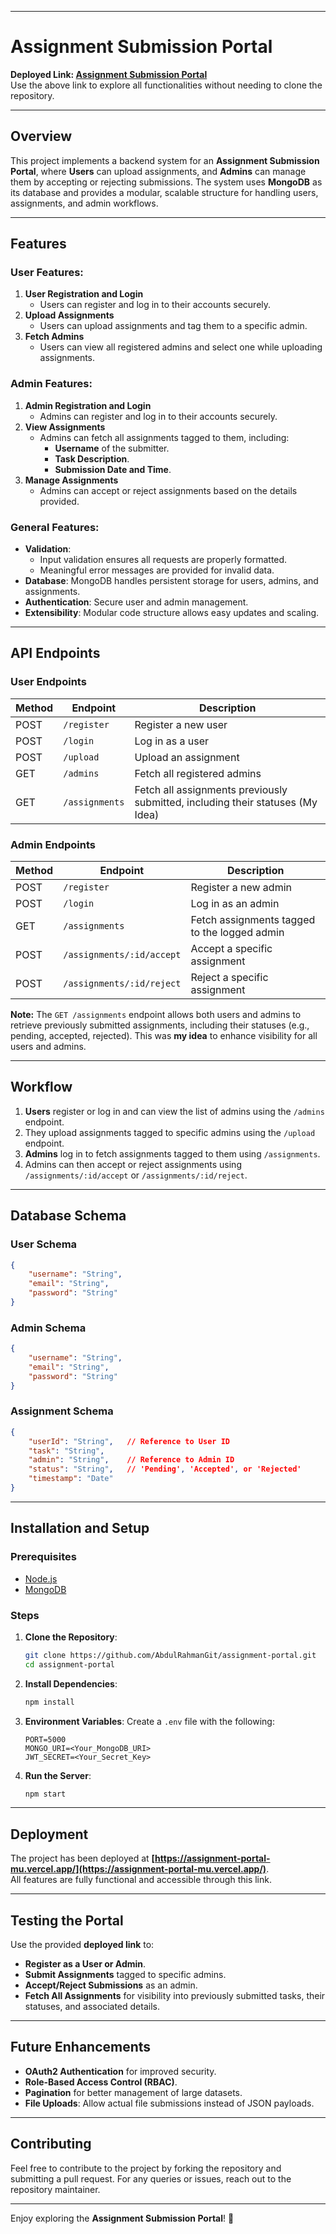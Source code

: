 

---

# Assignment Submission Portal

**Deployed Link: [Assignment Submission Portal](https://assignment-portal-mu.vercel.app/)**  
Use the above link to explore all functionalities without needing to clone the repository.  

---

## Overview

This project implements a backend system for an **Assignment Submission Portal**, where **Users** can upload assignments, and **Admins** can manage them by accepting or rejecting submissions. The system uses **MongoDB** as its database and provides a modular, scalable structure for handling users, assignments, and admin workflows.

---

## Features

### User Features:
1. **User Registration and Login**
   - Users can register and log in to their accounts securely.
2. **Upload Assignments**
   - Users can upload assignments and tag them to a specific admin.
3. **Fetch Admins**
   - Users can view all registered admins and select one while uploading assignments.

### Admin Features:
1. **Admin Registration and Login**
   - Admins can register and log in to their accounts securely.
2. **View Assignments**
   - Admins can fetch all assignments tagged to them, including:
     - **Username** of the submitter.
     - **Task Description**.
     - **Submission Date and Time**.
3. **Manage Assignments**
   - Admins can accept or reject assignments based on the details provided.

### General Features:
- **Validation**: 
  - Input validation ensures all requests are properly formatted.
  - Meaningful error messages are provided for invalid data.
- **Database**: MongoDB handles persistent storage for users, admins, and assignments.
- **Authentication**: Secure user and admin management.
- **Extensibility**: Modular code structure allows easy updates and scaling.

---

## API Endpoints

### User Endpoints

| Method | Endpoint           | Description                                                                   |
|--------|--------------------|-------------------------------------------------------------------------------|
| POST   | `/register`        | Register a new user                                                          |
| POST   | `/login`           | Log in as a user                                                             |
| POST   | `/upload`          | Upload an assignment                                                         |
| GET    | `/admins`          | Fetch all registered admins                                                  |
| GET    | `/assignments`     | Fetch all assignments previously submitted, including their statuses (My Idea) |

### Admin Endpoints

| Method | Endpoint                      | Description                                   |
|--------|-------------------------------|-----------------------------------------------|
| POST   | `/register`                   | Register a new admin                         |
| POST   | `/login`                      | Log in as an admin                           |
| GET    | `/assignments`               | Fetch assignments tagged to the logged admin |
| POST   | `/assignments/:id/accept`     | Accept a specific assignment                 |
| POST   | `/assignments/:id/reject`     | Reject a specific assignment                 |

**Note:** The `GET /assignments` endpoint allows both users and admins to retrieve previously submitted assignments, including their statuses (e.g., pending, accepted, rejected). This was **my idea** to enhance visibility for all users and admins.

---

## Workflow

1. **Users** register or log in and can view the list of admins using the `/admins` endpoint.
2. They upload assignments tagged to specific admins using the `/upload` endpoint.
3. **Admins** log in to fetch assignments tagged to them using `/assignments`.
4. Admins can then accept or reject assignments using `/assignments/:id/accept` or `/assignments/:id/reject`.

---

## Database Schema

### User Schema

```json
{
    "username": "String",
    "email": "String",
    "password": "String"
}
```

### Admin Schema

```json
{
    "username": "String",
    "email": "String",
    "password": "String"
}
```

### Assignment Schema

```json
{
    "userId": "String",   // Reference to User ID
    "task": "String",
    "admin": "String",    // Reference to Admin ID
    "status": "String",   // 'Pending', 'Accepted', or 'Rejected'
    "timestamp": "Date"
}
```

---

## Installation and Setup

### Prerequisites
- [Node.js](https://nodejs.org/)
- [MongoDB](https://www.mongodb.com/)

### Steps

1. **Clone the Repository**:
   ```bash
   git clone https://github.com/AbdulRahmanGit/assignment-portal.git
   cd assignment-portal
   ```

2. **Install Dependencies**:
   ```bash
   npm install
   ```

3. **Environment Variables**:
   Create a `.env` file with the following:
   ```plaintext
   PORT=5000
   MONGO_URI=<Your_MongoDB_URI>
   JWT_SECRET=<Your_Secret_Key>
   ```

4. **Run the Server**:
   ```bash
   npm start
   ```

---

## Deployment

The project has been deployed at **[https://assignment-portal-mu.vercel.app/](https://assignment-portal-mu.vercel.app/)**.  
All features are fully functional and accessible through this link.

---

## Testing the Portal

Use the provided **deployed link** to:
- **Register as a User or Admin**.
- **Submit Assignments** tagged to specific admins.
- **Accept/Reject Submissions** as an admin.
- **Fetch All Assignments** for visibility into previously submitted tasks, their statuses, and associated details.

---

## Future Enhancements
- **OAuth2 Authentication** for improved security.
- **Role-Based Access Control (RBAC)**.
- **Pagination** for better management of large datasets.
- **File Uploads**: Allow actual file submissions instead of JSON payloads.

---

## Contributing

Feel free to contribute to the project by forking the repository and submitting a pull request. For any queries or issues, reach out to the repository maintainer.

---

Enjoy exploring the **Assignment Submission Portal**! 🎉
